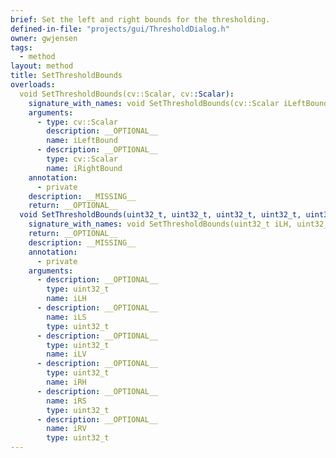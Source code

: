 ```yaml
---
brief: Set the left and right bounds for the thresholding.
defined-in-file: "projects/gui/ThresholdDialog.h"
owner: gwjensen
tags:
  - method
layout: method
title: SetThresholdBounds
overloads:
  void SetThresholdBounds(cv::Scalar, cv::Scalar):
    signature_with_names: void SetThresholdBounds(cv::Scalar iLeftBound, cv::Scalar iRightBound)
    arguments:
      - type: cv::Scalar
        description: __OPTIONAL__
        name: iLeftBound
      - description: __OPTIONAL__
        type: cv::Scalar
        name: iRightBound
    annotation:
      - private
    description: __MISSING__
    return: __OPTIONAL__
  void SetThresholdBounds(uint32_t, uint32_t, uint32_t, uint32_t, uint32_t, uint32_t):
    signature_with_names: void SetThresholdBounds(uint32_t iLH, uint32_t iLS, uint32_t iLV, uint32_t iRH, uint32_t iRS, uint32_t iRV)
    return: __OPTIONAL__
    description: __MISSING__
    annotation:
      - private
    arguments:
      - description: __OPTIONAL__
        type: uint32_t
        name: iLH
      - description: __OPTIONAL__
        name: iLS
        type: uint32_t
      - description: __OPTIONAL__
        type: uint32_t
        name: iLV
      - description: __OPTIONAL__
        type: uint32_t
        name: iRH
      - description: __OPTIONAL__
        name: iRS
        type: uint32_t
      - description: __OPTIONAL__
        name: iRV
        type: uint32_t
---
```

